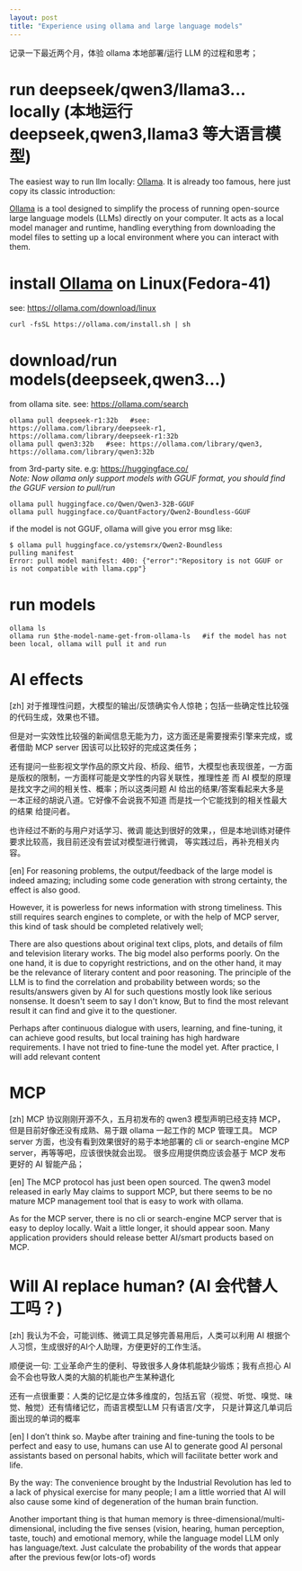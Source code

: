 ```yaml
---
layout: post
title: "Experience using ollama and large language models"
---
```


记录一下最近两个月，体验 ollama 本地部署/运行 LLM 的过程和思考；

# run deepseek/qwen3/llama3... locally (本地运行 deepseek,qwen3,llama3 等大语言模型)
The easiest way to run llm locally: [Ollama](https://ollama.com/). It is already too famous, here just copy its classic introduction:

[Ollama](https://ollama.com/) is a tool designed to simplify the process of running open-source large language models (LLMs) directly on your computer.
It acts as a local model manager and runtime, handling everything from downloading the model files to setting up a local environment
where you can interact with them.

# install [Ollama](https://ollama.com/) on Linux(Fedora-41)
see: https://ollama.com/download/linux
```
curl -fsSL https://ollama.com/install.sh | sh
```

# download/run models(deepseek,qwen3...)
from ollama site. see: https://ollama.com/search
```
ollama pull deepseek-r1:32b   #see: https://ollama.com/library/deepseek-r1, https://ollama.com/library/deepseek-r1:32b
ollama pull qwen3:32b   #see: https://ollama.com/library/qwen3, https://ollama.com/library/qwen3:32b
```

from 3rd-party site. e.g: https://huggingface.co/  
*Note: Now ollama only support models with GGUF format, you should find the GGUF version to pull/run*
```
ollama pull huggingface.co/Qwen/Qwen3-32B-GGUF
ollama pull huggingface.co/QuantFactory/Qwen2-Boundless-GGUF
```

if the model is not GGUF, ollama will give you error msg like:
```
$ ollama pull huggingface.co/ystemsrx/Qwen2-Boundless
pulling manifest 
Error: pull model manifest: 400: {"error":"Repository is not GGUF or is not compatible with llama.cpp"}
```

# run models
```
ollama ls
ollama run $the-model-name-get-from-ollama-ls   #if the model has not been local, ollama will pull it and run
```

# AI effects
[zh] 对于推理性问题，大模型的输出/反馈确实令人惊艳；包括一些确定性比较强的代码生成，效果也不错。

但是对一实效性比较强的新闻信息无能为力，这方面还是需要搜索引擎来完成，或者借助 MCP server 因该可以比较好的完成这类任务；

还有提问一些影视文学作品的原文片段、桥段、细节，大模型也表现很差，一方面是版权的限制，一方面样可能是文学性的内容关联性，推理性差
而 AI 模型的原理是找文字之间的相关性、概率；所以这类问题 AI 给出的结果/答案看起来大多是 一本正经的胡说八道。它好像不会说我不知道
而是找一个它能找到的相关性最大的结果 给提问者。 

也许经过不断的与用户对话学习、微调 能达到很好的效果，，但是本地训练对硬件要求比较高，我目前还没有尝试对模型进行微调，
等实践过后，再补充相关内容。

[en] For reasoning problems, the output/feedback of the large model is indeed amazing; including some code generation with strong certainty, the effect is also good.

However, it is powerless for news information with strong timeliness. This still requires search engines to complete, or with the help of MCP server,
this kind of task should be completed relatively well;

There are also questions about original text clips, plots, and details of film and television literary works. The big model also performs poorly.
On the one hand, it is due to copyright restrictions, and on the other hand, it may be the relevance of literary content and poor reasoning.
The principle of the LLM is to find the correlation and probability between words; so the results/answers given by AI for such questions mostly look like serious nonsense.
It doesn't seem to say I don't know, But to find the most relevant result it can find and give it to the questioner.

Perhaps after continuous dialogue with users, learning, and fine-tuning, it can achieve good results, but local training has high hardware requirements.
I have not tried to fine-tune the model yet. After practice, I will add relevant content


# MCP
[zh] MCP 协议刚刚开源不久，五月初发布的 qwen3 模型声明已经支持 MCP，但是目前好像还没有成熟、易于跟 ollama 一起工作的 MCP 管理工具。
MCP server 方面，也没有看到效果很好的易于本地部署的 cli or search-engine MCP server，再等等吧，应该很快就会出现。
很多应用提供商应该会基于 MCP 发布更好的 AI 智能产品；

[en] The MCP protocol has just been open sourced. The qwen3 model released in early May claims to support MCP,
but there seems to be no mature MCP management tool that is easy to work with ollama.

As for the MCP server, there is no cli or search-engine MCP server that is easy to deploy locally. Wait a little longer, it should appear soon.
Many application providers should release better AI/smart products based on MCP.

# Will AI replace human? (AI 会代替人工吗？)
[zh] 我认为不会，可能训练、微调工具足够完善易用后，人类可以利用 AI 根据个人习惯，生成很好的AI个人助理，方便更好的工作生活。  

顺便说一句: 工业革命产生的便利、导致很多人身体机能缺少锻炼；我有点担心 AI 会不会也导致人类的大脑的机能也产生某种退化

还有一点很重要：人类的记忆是立体多维度的，包括五官（视觉、听觉、嗅觉、味觉、触觉）还有情绪记忆，而语言模型LLM 只有语言/文字，
只是计算这几单词后面出现的单词的概率

[en] I don’t think so. Maybe after training and fine-tuning the tools to be perfect and easy to use,
humans can use AI to generate good AI personal assistants based on personal habits, which will facilitate better work and life.

By the way: The convenience brought by the Industrial Revolution has led to a lack of physical exercise for many people;
I am a little worried that AI will also cause some kind of degeneration of the human brain function.

Another important thing is that human memory is three-dimensional/multi-dimensional, including the five senses (vision, hearing, human perception, taste, touch) and emotional memory,
while the language model LLM only has language/text. Just calculate the probability of the words that appear after the previous few(or lots-of) words
